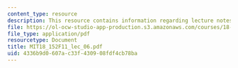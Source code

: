 ```yaml
---
content_type: resource
description: This resource contains information regarding lecture notes.
file: https://ol-ocw-studio-app-production.s3.amazonaws.com/courses/18-152-introduction-to-partial-differential-equations-fall-2011/4336b9d0607ac33f430908fdf4cb78ba_MIT18_152F11_lec_06.pdf
file_type: application/pdf
resourcetype: Document
title: MIT18_152F11_lec_06.pdf
uid: 4336b9d0-607a-c33f-4309-08fdf4cb78ba
---
```

